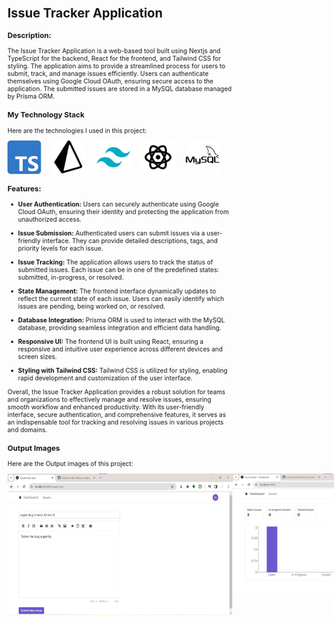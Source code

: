 # Issue Tracker Application

### Description:
The Issue Tracker Application is a web-based tool built using Nextjs and TypeScript for the backend, React for the frontend, and Tailwind CSS for styling. The application aims to provide a streamlined process for users to submit, track, and manage issues efficiently. Users can authenticate themselves using Google Cloud OAuth, ensuring secure access to the application. The submitted issues are stored in a MySQL database managed by Prisma ORM.

### My Technology Stack
Here are the technologies I used in this project:

<div style="display: flex; flex-direction: row;">
<img src="Images/typescript.png" width="75" height="75" style="margin-right: 25px;">
<!-- <img src="Images/icons8-nodejs-128.png" width="75" height="75" style="margin-right: 25px;"> -->
<img src="Images/icons8-prisma-orm-100.png" width="75" height="75" style="margin-right: 25px;">
<img src="Images/icons8-tailwind-css-144.png" width="75" height="75" style="margin-right: 25px;">
<img src="Images/icons8-react-120.png" width="75" height="75" style="margin-right: 25px;">
<img src="Images/icons8-mysql-100.png" width="75" height="75" style="margin-right: 25px;">
</div>


### Features:

- **User Authentication:** Users can securely authenticate using Google Cloud OAuth, ensuring their identity and protecting the application from unauthorized access.

- **Issue Submission:** Authenticated users can submit issues via a user-friendly interface. They can provide detailed descriptions, tags, and priority levels for each issue.

- **Issue Tracking:** The application allows users to track the status of submitted issues. Each issue can be in one of the predefined states: submitted, in-progress, or resolved.

- **State Management:** The frontend interface dynamically updates to reflect the current state of each issue. Users can easily identify which issues are pending, being worked on, or resolved.

- **Database Integration:** Prisma ORM is used to interact with the MySQL database, providing seamless integration and efficient data handling.

- **Responsive UI:** The frontend UI is built using React, ensuring a responsive and intuitive user experience across different devices and screen sizes.

- **Styling with Tailwind CSS:** Tailwind CSS is utilized for styling, enabling rapid development and customization of the user interface.



Overall, the Issue Tracker Application provides a robust solution for teams and organizations to effectively manage and resolve issues, ensuring smooth workflow and enhanced productivity. With its user-friendly interface, secure authentication, and comprehensive features, it serves as an indispensable tool for tracking and resolving issues in various projects and domains.


### Output Images
Here are the Output images of this project:

<div style="display: flex; flex-direction: row;">
<img src="Images/Output/Dashboard Image - 1.jpg" width="550" style="margin-right: 50; margin-bottom: 50;">
<img src="Images/Output/Dashboard Output -2.jpg" width="550" style="margin-right: 50px; margin-bottom: 50px;">
<img src="Images/Output/Issue Image.jpg" width="550" style="margin-right: 50px; margin-bottom: 50px;">
<img src="Images/Output/Authentication.jpg" width="550" style="margin-right: 50px; margin-bottom: 50px;">
<img src="Images/Output/Google Authentication.jpg" width="550" style="margin-right: 50px; margin-bottom: 50px;">
</div>

